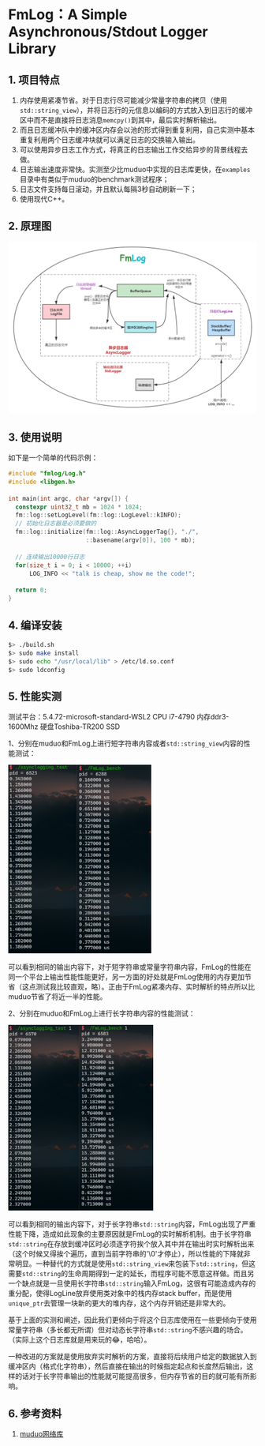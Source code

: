 # FmLog：A Simple Asynchronous/Stdout Logger Library

## 1. 项目特点

1. 内存使用紧凑节省。对于日志行尽可能减少常量字符串的拷贝（使用`std::string_view`），并将日志行的元信息以编码的方式放入到日志行的缓冲区中而不是直接将日志消息`memcpy()`到其中，最后实时解析输出。
2. 而且日志缓冲队中的缓冲区内存会以池的形式得到重复利用，自己实测中基本重复利用两个日志缓冲块就可以满足日志的交换输入输出。
3. 可以使用异步日志工作方式，将真正的日志输出工作交给异步的背景线程去做。
4. 日志输出速度非常快。实测至少比muduo中实现的日志库更快，在`examples`目录中有类似于muduo的benchmark测试程序；
5. 日志文件支持每日滚动，并且默认每隔3秒自动刷新一下；
6. 使用现代C++。



## 2. 原理图

![日志库](docs/image/日志库.png)

## 3. 使用说明

如下是一个简单的代码示例：

```cpp
#include "fmlog/Log.h"
#include <libgen.h>

int main(int argc, char *argv[]) {
  constexpr uint32_t mb = 1024 * 1024;
  fm::log::setLogLevel(fm::log::LogLevel::kINFO);
  // 初始化日志器是必须要做的
  fm::log::initialize(fm::log::AsyncLoggerTag{}, "./", 
                      ::basename(argv[0]), 100 * mb);

  // 连续输出10000行日志
  for(size_t i = 0; i < 10000; ++i)
      LOG_INFO << "talk is cheap, show me the code!";
    
  return 0;
}
```



## 4. 编译安装

```bash
$> ./build.sh
$> sudo make install
$> sudo echo "/usr/local/lib" > /etc/ld.so.conf
$> sudo ldconfig
```



## 5. 性能实测

测试平台：5.4.72-microsoft-standard-WSL2 CPU i7-4790 内存ddr3-1600Mhz 硬盘Toshiba-TR200 SSD

1、分别在muduo和FmLog上进行短字符串内容或者`std::string_view`内容的性能测试：

<img src="docs/image/Snipaste_2021-08-04_11-44-49.png" alt="Snipaste_2021-08-04_11-44-49" style="zoom:65%;" />

可以看到相同的输出内容下，对于短字符串或常量字符串内容，FmLog的性能在同一个平台上输出性能性能更好，另一方面的好处就是FmLog使用的内存更加节省（这点测试我比较直观，略）。正由于FmLog紧凑内存、实时解析的特点所以比muduo节省了将近一半的性能。

2、分别在muduo和FmLog上进行长字符串内容的性能测试：

<img src="docs/image/Snipaste_2021-08-04_11-53-32.png" alt="Snipaste_2021-08-04_11-53-32" style="zoom:65%;" />

可以看到相同的输出内容下，对于长字符串`std::string`内容，FmLog出现了严重性能下降，造成如此现象的主要原因就是FmLog的实时解析机制。由于长字符串`std::string`在存放到缓冲区时必须逐字符挨个放入其中并在输出时实时解析出来（这个时候又得挨个遍历，直到当前字符串的'\0'才停止），所以性能的下降就非常明显。一种替代的方式就是使用`std::string_view`来包装下`std::string`，但这需要`std::string`的生命周期得到一定的延长，而程序可能不愿意这样做。而且另一个缺点就是一旦使用长字符串`std::string`输入FmLog，这很有可能造成内存的重分配，使得LogLine放弃使用类对象中的栈内存stack buffer，而是使用`unique_ptr`去管理一块新的更大的堆内存，这个内存开销还是非常大的。

基于上面的实测和阐述，因此我们更倾向于将这个日志库使用在一些更倾向于使用常量字符串（多长都无所谓）但对动态长字符串`std::string`不感兴趣的场合。（实际上这个日志库就是用来玩的😂，哈哈）。

一种改进的方案就是使用放弃实时解析的方案，直接将后续用户给定的数据放入到缓冲区内（格式化字符串），然后直接在输出的时候指定起点和长度然后输出，这样的话对于长字符串输出的性能就可能提高很多，但内存节省的目的就可能有所影响。



## 6. 参考资料

1. [muduo网络库](https://github.com/chenshuo/muduo)

